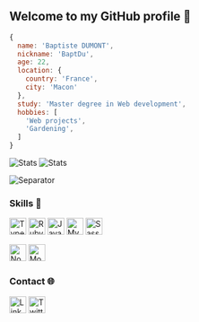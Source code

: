 ## Welcome to my GitHub profile 🥳

```JavaScript
{
  name: 'Baptiste DUMONT',
  nickname: 'BaptDu',
  age: 22,
  location: {
    country: 'France',
    city: 'Macon'
  },
  study: 'Master degree in Web development',
  hobbies: [
    'Web projects',
    'Gardening',
  ]
}
```

![Stats](https://github-readme-stats.vercel.app/api?username=BaptDu)
![Stats](https://github-readme-stats.vercel.app/api/top-langs?username=BaptDu&layout=compact)

![Separator](https://laines.eu/wp-content/uploads/m%C3%A8ches.png)

### Skills 🔧

[<img src="https://cdn.iconscout.com/icon/free/png-512/typescript-1174965.png" title="TypeScript" width="30" />](https://typescriptlang.org)
[<img src="https://icon-library.com/images/ruby-on-rails-icon/ruby-on-rails-icon-26.jpg" title="Ruby On Rails" width="30" />](https://rubyonrails.org/01)
[<img src="https://cdn.iconscout.com/icon/free/png-256/java-43-569305.png" title="Java" width="30" />](https://www.java.com)
[<img src="https://upload.wikimedia.org/wikipedia/fr/thumb/6/62/MySQL.svg/1200px-MySQL.svg.png" title="MySQL" width="30" />](https://www.mysql.com/fr/)
[<img src="https://d2eip9sf3oo6c2.cloudfront.net/tags/images/000/001/057/full/scsslogo.png" title="Sass" width="30" />](https://sass-lang.com)

[<img src="https://image.flaticon.com/icons/png/512/919/919825.png" title="NodeJS" width="30" />](https://nodejs.org)
[<img src="https://img.icons8.com/color/452/mongodb.png" title="MongoDB" width="30" />](https://www.mongodb.com)

### Contact 🌐

[<img src="https://www.linkmobility.fr/wp-content/uploads/2015/11/linkedin-icon.png" title="LinkedIn" width="30" />](https://www.linkedin.com/in/dumontbaptiste/)
[<img src="https://cdn.icon-icons.com/icons2/836/PNG/512/Twitter_icon-icons.com_66803.png" title="Twitter" width="30" />](https://twitter.com/Bapt_Du)
